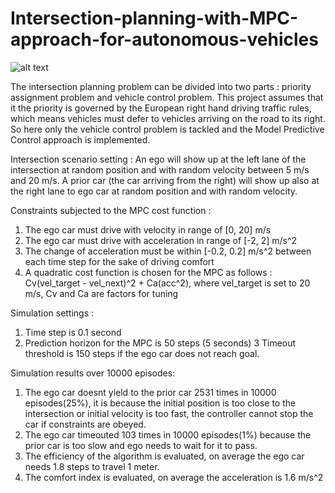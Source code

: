 # Intersection-planning-with-MPC-approach-for-autonomous-vehicles
![alt text](https://github.com/paulyehtw/Intersection-planning-with-MPC-approach-for-autonomous-vehicles/blob/master/Simulation_GIF.gif)


The intersection planning problem can be divided into two parts : priority assignment problem and  vehicle control problem. This project assumes that it the priority is governed by the European right hand driving traffic rules, which means vehicles must defer to vehicles arriving on the road to its right. So here only the vehicle control problem is tackled and the Model Predictive Control approach is implemented.

Intersection scenario setting : 
An ego will show up at the left lane of the intersection at random position and with random velocity between 5 m/s and 20 m/s. 
A prior car (the car arriving from the right) will show up also at the right lane to ego car at random position and with random velocity.

Constraints subjected to the MPC cost function : 
1. The ego car must drive with velocity in range of [0, 20] m/s
2. The ego car must drive with acceleration in range of [-2, 2] m/s^2
3. The change of acceleration must be within [-0.2, 0.2] m/s^2 between each time step for the sake of driving comfort
4. A quadratic cost function is chosen for the MPC as follows : Cv(vel_target - vel_next)^2 + Ca(acc^2), where vel_target is set to 20 m/s, Cv and Ca are factors for tuning

Simulation settings : 
1. Time step is 0.1 second
2. Prediction horizon for the MPC is 50 steps (5 seconds)
3 Timeout threshold is 150 steps if the ego car does not reach goal.

Simulation results over 10000 episodes:
1. The ego car doesnt yield to the prior car 2531 times in 10000 episodes(25%),  it is because the initial position is too close to the intersection or initial velocity is too fast, the controller cannot stop the car if constraints are obeyed.
2. The ego car timeouted 103 times in 10000 episodes(1%) because the prior car is too slow and ego needs to wait for it to pass.
3. The efficiency of the algorithm is evaluated, on average the ego car needs 1.8 steps to travel 1 meter.
4. The comfort index is evaluated, on average the acceleration is 1.6 m/s^2
